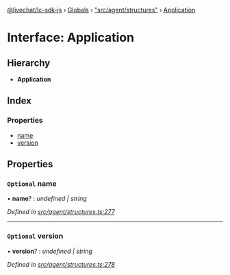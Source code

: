 [@livechat/lc-sdk-js](../README.md) › [Globals](../globals.md) › ["src/agent/structures"](../modules/_src_agent_structures_.md) › [Application](_src_agent_structures_.application.md)

# Interface: Application

## Hierarchy

* **Application**

## Index

### Properties

* [name](_src_agent_structures_.application.md#optional-name)
* [version](_src_agent_structures_.application.md#optional-version)

## Properties

### `Optional` name

• **name**? : *undefined | string*

*Defined in [src/agent/structures.ts:277](https://github.com/livechat/lc-sdk-js/blob/e25bbbb/src/agent/structures.ts#L277)*

___

### `Optional` version

• **version**? : *undefined | string*

*Defined in [src/agent/structures.ts:278](https://github.com/livechat/lc-sdk-js/blob/e25bbbb/src/agent/structures.ts#L278)*
